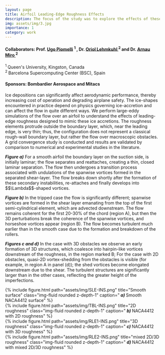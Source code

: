 ```yaml
---
layout: page
title: Airfoil Leading-Edge Roughness Effects
description: The focus of the study was to explore the effects of these imperfections (which are much larger than local boundary layer thickness) on the developing boundary layer and trailing edge separation.
img: assets/img/3.jpg
importance: 1
category: work
---
```

<h4> Collaborators: Prof. <a href="https://me.queensu.ca/People/Piomelli/"> Ugo Piomelli</a> <sup> 1 </sup>,
Dr. <a href="https://www.bsc.es/lehmkuhl-oriol"> Oriol Lehmkuhl </a> <sup> 2 </sup> and
Dr. <a href="https://www.bsc.es/miro-jane-arnau"> Arnau Miro </a> <sup> 2 </sup> </h4>

<p> <sup> 1 </sup> Queen's University, Kingston, Canada <br>
<sup> 2 </sup> Barcelona Supercomputing Center (BSC), Spain
</p>

<h4 class="content"><span></span>Sponsors: Bombardier Aerospace and Mitacs</h4>

<p> Ice depositions can significantly affect aerodynamic performance, thereby increasing cost of operation and degrading airplane safety. The ice-shapes encountered in practice depend on physics governing ice-accretion and can affect the flow in quite different ways. We perform large-eddy simulations of  the flow over an airfoil to understand the effects of leading-edge roughness designed to mimic these ice accretions. The roughness elements protrude outside the boundary layer, which, near the leading edge, is very thin; thus, the configuration does not represent a classical rough-wall boundary layer, but rather the flow over macroscopic obstacles.  A grid convergence study is conducted and results are validated by comparison to numerical and experimental studies in the literature. </p>

<p>
<b><i> Figure a)</i></b>  For a smooth airfoil the boundary layer on the suction side, is initially laminar; the flow separates and reattaches, creating a thin, closed laminar separation. The flow then undergoes a transition process associated with undulations of the spanwise vortices formed in the separated shear-layer. The flow breaks down shortly after the formation of these secondary instabilities, re-attaches and finally develops into $$\Lambda$$-shaped vortices.
</p>

<p>
<b><i> Figure b)</i></b>  In the tripped case the flow is significantly different; spanwise vortices are formed in the shear layer emanating from the top of the first semi-cylindrical element, which are advected downstream. The flow remains coherent for the first 20-30% of the chord (region A), but then the 3D perturbations break the coherence of the spanwise vortices, and horseshoe vortices appear (region B). The flow becomes turbulent much earlier than in the smooth case due to the formation and breakdown of the rollers.&#160;
</p>

<p>
<b><i> Figures c and d)</i></b>  In the case with 3D obstacles we observe an early formation of 3D structures, which coalesce into hairpin-like vortices downstream of the roughness, in the region marked B; For the case with 2D obstacles, quasi-2D vortex-shedding from the obstacles is visible (for example, in region A in panel (d)); the shed vortices become elongated downstream due to the shear. The turbulent structures are significantly larger than in the other cases, reflecting the greater height of the imperfections.
</p>


<div class="row">
    <div class="col-sm mt-3 mt-md-0">
        {% include figure.html path="assets/img/SLE-INS.png" title="Smooth surface" class="img-fluid rounded z-depth-1" caption="<b><i> a) </i></b>  Smooth NACA4412 surface" %}
    </div>
    <div class="col-sm mt-3 mt-md-0">
        {% include figure.html path="assets/img/TBL-INS.png" title="2D roughness" class="img-fluid rounded z-depth-1" caption="<b><i> b) </i></b>  NACA4412 with 2D roughness" %}
    </div>
</div>
<div class="row">
    <div class="col-sm mt-3 mt-md-0">
        {% include figure.html path="assets/img/RLE1-INS.png" title="3D roughness" class="img-fluid rounded z-depth-1" caption="<b><i> c) </i></b>  NACA4412 with 3D roughness" %}
    </div>
    <div class="col-sm mt-3 mt-md-0">
        {% include figure.html path="assets/img/RLE2-INS.png" title="mixed 2D/3D roughness" class="img-fluid rounded z-depth-1" caption="<b><i> d) </i></b>  NACA4412 with mixed 2D/3D roughness" %}
    </div>
</div>
<!-- <div class="caption">
<b><i> Figure a)</i></b>
</div> -->
